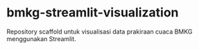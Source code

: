 # bmkg-streamlit-visualization
Repository scaffold untuk visualisasi data prakiraan cuaca BMKG menggunakan Streamlit.
